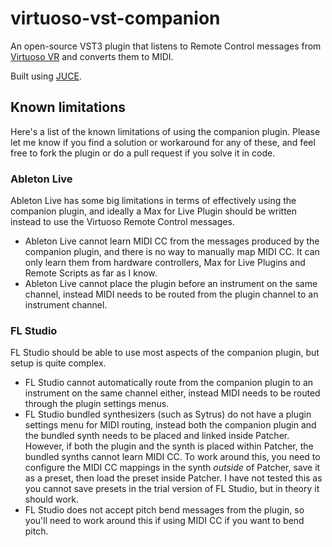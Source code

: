 # virtuoso-vst-companion
An open-source VST3 plugin that listens to Remote Control messages from [Virtuoso VR](https://www.virtuoso-vr.com/remote-control) and converts them to MIDI.

Built using [JUCE](https://juce.com/download/).

## Known limitations
Here's a list of the known limitations of using the companion plugin. Please let me know if you find a solution or workaround for any of these, and feel free to fork the plugin or do a pull request if you solve it in code.
### Ableton Live
Ableton Live has some big limitations in terms of effectively using the companion plugin, and ideally a Max for Live Plugin should be written instead to use the Virtuoso Remote Control messages.
* Ableton Live cannot learn MIDI CC from the messages produced by the companion plugin, and there is no way to manually map MIDI CC. It can only learn them from hardware controllers, Max for Live Plugins and Remote Scripts as far as I know. 
* Ableton Live cannot place the plugin before an instrument on the same channel, instead MIDI needs to be routed from the plugin channel to an instrument channel.
### FL Studio
FL Studio should be able to use most aspects of the companion plugin, but setup is quite complex.
* FL Studio cannot automatically route from the companion plugin to an instrument on the same channel either, instead MIDI needs to be routed through the plugin settings menus.
* FL Studio bundled synthesizers (such as Sytrus) do not have a plugin settings menu for MIDI routing, instead both the companion plugin and the bundled synth needs to be placed and linked inside Patcher. However, if both the plugin and the synth is placed within Patcher, the bundled synths cannot learn MIDI CC. To work around this, you need to configure the MIDI CC mappings in the synth *outside* of Patcher, save it as a preset, then load the preset inside Patcher. I have not tested this as you cannot save presets in the trial version of FL Studio, but in theory it should work.
* FL Studio does not accept pitch bend messages from the plugin, so you'll need to work around this if using MIDI CC if you want to bend pitch.
